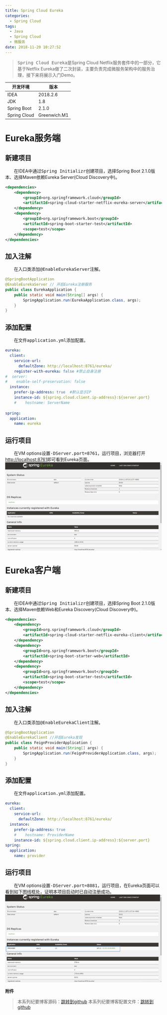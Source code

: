 ```yaml
---
title: Spring Cloud Eureka
categories: 
  - Spring Cloud
tags:
  - Java
  - Spring Cloud
  - 微服务
date: 2018-11-20 10:27:52
---
```


> <kbd>Spring Cloud Eureka</kbd>是Spring Cloud Netflix服务套件中的一部分，它基于Netflix Eureka做了二次封装，主要负责完成微服务架构中的服务治理，接下来将展示入门Demo。

<!-- more -->

开发环境    |  版本
-------- | -----
IDEA | 2018.2.6
JDK  | 1.8
Spring Boot| 2.1.0
Spring Cloud| Greenwich.M1

# Eureka服务端
## 新建项目
&emsp;&emsp;在IDEA中通过<kbd>Spring Initializr</kbd>创建项目，选择Spring Boot 2.1.0版本、选择Maven依赖Eureka Server(Cloud Discovery中)。
```xml
<dependencies>
    <dependency>
        <groupId>org.springframework.cloud</groupId>
        <artifactId>spring-cloud-starter-netflix-eureka-server</artifactId>
    </dependency>
    <dependency>
        <groupId>org.springframework.boot</groupId>
        <artifactId>spring-boot-starter-test</artifactId>
        <scope>test</scope>
    </dependency>
</dependencies>
```

## 加入注解
&emsp;&emsp;在入口类添加<kbd>@EnableEurekaServer</kbd>注解。
```java
@SpringBootApplication
@EnableEurekaServer // 开启Eureka注册服务
public class EurekaApplication {
    public static void main(String[] args) {
        SpringApplication.run(EurekaApplication.class, args);
    }
}
```

## 添加配置
&emsp;&emsp;在文件<kbd>application.yml</kbd>添加配置。
```yml
eureka:
  client:
    service-url:
      defaultZone: http://localhost:8761/eureka/
    register-with-eureka: false #禁止自身注册
#  server:
#    enable-self-preservation: false
  instance:
    prefer-ip-address: true  #默认显示IP
    instance-id: ${spring.cloud.client.ip-address}:${server.port}
    #    hostname: ServerName

spring:
  application:
    name: eureka
```

## 运行项目
&emsp;&emsp;在VM options设置<kbd>-DServer.port=8761</kbd>，运行项目，浏览器打开[http://localhost:8761](http://localhost:8761)即可看到Eureka页面。
![Eureka Server](https://raw.githubusercontent.com/chung567115/chung567115.github.io/hexo-blog/blog-img/spring-cloud-1-1.png)

# Eureka客户端
## 新建项目
&emsp;&emsp;在IDEA中通过<kbd>Spring Initializr</kbd>创建项目，选择Spring Boot 2.1.0版本、选择Maven依赖Web和Eureka Discovery(Cloud Discovery中)。
```xml
<dependencies>
    <dependency>
        <groupId>org.springframework.cloud</groupId>
        <artifactId>spring-cloud-starter-netflix-eureka-client</artifactId>
    </dependency>
    <dependency>
        <groupId>org.springframework.boot</groupId>
        <artifactId>spring-boot-starter-web</artifactId>
    </dependency>
    <dependency>
        <groupId>org.springframework.boot</groupId>
        <artifactId>spring-boot-starter-test</artifactId>
        <scope>test</scope>
    </dependency>
</dependencies>
```

## 加入注解
&emsp;&emsp;在入口类添加<kbd>@EnableEurekaClient</kbd>注解。
```java
@SpringBootApplication
@EnableEurekaClient //开启Eureka发现
public class FeignProviderApplication {
    public static void main(String[] args) {
        SpringApplication.run(FeignProviderApplication.class, args);
    }
}
```

## 添加配置
&emsp;&emsp;在文件<kbd>application.yml</kbd>添加配置。
```yml
eureka:
  client:
    service-url:
      defaultZone: http://localhost:8761/eureka/
  instance:
    prefer-ip-address: true
    #    hostname: ProviderName
    instance-id: ${spring.cloud.client.ip-address}:${server.port}
spring:
  application:
    name: provider
```

## 运行项目
&emsp;&emsp;在VM options设置<kbd>-DServer.port=8081</kbd>，运行项目，在Eureka页面可以看到如下图线框处，证明本项目启动时已自动注册成功。
![EurekaClient](https://raw.githubusercontent.com/chung567115/chung567115.github.io/hexo-blog/blog-img/spring-cloud-1-2.png)

<kbd>**附件**</kbd>
> 本系列纪要博客源码：[跳转到github](https://github.com/chung567115/SpringCloud)
> 本系列纪要博客配置文件：[跳转到github](https://github.com/chung567115/SpringCloudConfig)
